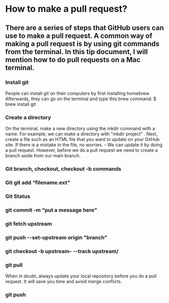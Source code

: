 <h1>How to make a pull request?</h1>

<h2>There are a series of steps that GitHub users can use to make a pull request. A common way of making a pull request is by using git commands from the terminal. In this tip document, I will mention how to do pull requests on a Mac terminal.</h2>
 
<h3>Install git</h3>
<p>People can install git on their computers by first installing homebrew. Afterwards, they can go on the terminal and type this brew command:
  $ brew install git</p>
    
<h3>Create a directory</h3>
<p>On the terminal, make a new directory using the mkdir command with a name. For example, we can make a directory with "mkdir project" . Next, create a file such as an HTML file that you want to update on your GitHub site.  If there is a mistake in the file, no worries. - We can update it by doing a pull request. However, before we do a pull request we need to create a branch aside from our main branch. </p>
   
<h3>Git branch, checkout, checkout -b commands</h3>
<!--p-->
  
<h3>Git git add “filename.ext”</h3>
    <!--p-->
   
<h3>Git Status</h3>
    <!--p-->
    
<h3>git commit -m “put a message here”</h3>
  <!--p-->
    
<h3>git fetch upstream </h3>
    <!--p-->
  
<h3>git push --set-upstream origin "branch"</h3>
  <!--p-->
  
<h3>git checkout -b upstream-<directory> --track upstream/<directory></h3>
  <!--p-->
  
<h3>git pull</h3>
 <p>When in doubt, always update your local repository before you do a pull request. It will save you time and avoid merge conflicts.</p>
  
<h3>git push</h3>
 <!--p-->
